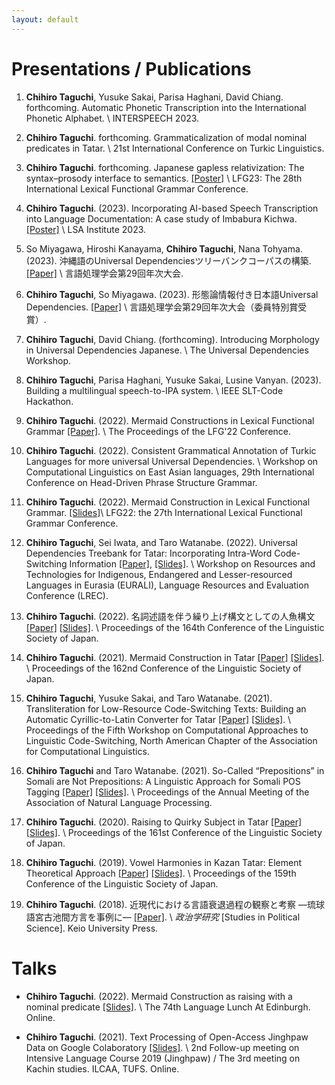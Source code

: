 ```yaml
---
layout: default
---
```


# Presentations / Publications
1. **Chihiro Taguchi**, Yusuke Sakai, Parisa Haghani, David Chiang. forthcoming. Automatic Phonetic Transcription into the International Phonetic Alphabet. \\
INTERSPEECH 2023.

1. **Chihiro Taguchi**. forthcoming. Grammaticalization of modal nominal predicates in Tatar. \\
21st International Conference on Turkic Linguistics.

1. **Chihiro Taguchi**. forthcoming. Japanese gapless relativization: The syntax–prosody interface to semantics. [[Poster]](./assets/pdf/LFG23_Poster.pdf) \\
LFG23: The 28th International Lexical Functional Grammar Conference.

1. **Chihiro Taguchi**. (2023). Incorporating AI-based Speech Transcription into Language Documentation: A case study of Imbabura Kichwa. [[Poster]](./assets/pdf/LSA_Institute2023_poster.pdf) \\
LSA Institute 2023.

1. So Miyagawa, Hiroshi Kanayama, **Chihiro Taguchi**, Nana Tohyama. (2023). 沖縄語のUniversal Dependenciesツリーバンクコーパスの構築. [[Paper]](https://www.anlp.jp/proceedings/annual_meeting/2023/pdf_dir/P3-8.pdf) \\
言語処理学会第29回年次大会.

1. **Chihiro Taguchi**, So Miyagawa. (2023). 形態論情報付き日本語Universal Dependencies. [[Paper]](https://www.anlp.jp/proceedings/annual_meeting/2023/pdf_dir/P3-6.pdf) \\
言語処理学会第29回年次大会（委員特別賞受賞）.

1. **Chihiro Taguchi**, David Chiang. (forthcoming). Introducing Morphology in Universal Dependencies Japanese. \\
The Universal Dependencies Workshop.

1. **Chihiro Taguchi**, Parisa Haghani, Yusuke Sakai, Lusine Vanyan. (2023). Building a multilingual speech-to-IPA system. \\
IEEE SLT-Code Hackathon.

1. **Chihiro Taguchi**. (2022). Mermaid Constructions in Lexical Functional Grammar [[Paper]](https://ojs.ub.uni-konstanz.de/lfg/index.php/main/article/view/19). \\
The Proceedings of the LFG'22 Conference.

1. **Chihiro Taguchi**. (2022). Consistent Grammatical Annotation of Turkic Languages for more universal Universal Dependencies. \\
Workshop on Computational Linguistics on East Asian languages, 29th International Conference on Head-Driven Phrase Structure Grammar.

1. **Chihiro Taguchi**. (2022). Mermaid Construction in Lexical Functional Grammar. [[Slides]](./assets/pdf/LFG2022_handout_final_Taguchi.pdf)\\
LFG22: the 27th International Lexical Functional Grammar Conference.

1. **Chihiro Taguchi**, Sei Iwata, and Taro Watanabe. (2022). Universal Dependencies Treebank for Tatar: Incorporating Intra-Word
Code-Switching Information [[Paper]](./assets/pdf/LREC2022.pdf), [[Slides]](./assets/pdf/20_EURALI_2022.pdf). \\
Workshop on Resources and Technologies for Indigenous, Endangered and Lesser-resourced Languages in Eurasia (EURALI), Language Resources and Evaluation Conference (LREC).

1. **Chihiro Taguchi**. (2022). 名詞述語を伴う繰り上げ構文としての人魚構文 [[Paper]](./assets/pdf/LSJ164_Paper.pdf) [[Slides]](./assets/pdf/LSJ164_Slides_final.pdf). \\
Proceedings of the 164th Conference of the Linguistic Society of Japan.

1. **Chihiro Taguchi**. (2021). Mermaid Construction in Tatar [[Paper]](./assets/pdf/LSJ162_Paper.pdf) [[Slides]](./assets/pdf/LSJ162_Slides.pdf). \\
Proceedings of the 162nd Conference of the Linguistic Society of Japan.

1. **Chihiro Taguchi**, Yusuke Sakai, and Taro Watanabe. (2021). Transliteration for Low-Resource Code-Switching Texts: Building an Automatic Cyrillic-to-Latin Converter for Tatar [[Paper]](./assets/pdf/CALCS_CR.pdf) [[Slides]](./assets/pdf/CALCS_Slides.pdf). \\
Proceedings of the Fifth Workshop on Computational Approaches to Linguistic Code-Switching, North American Chapter of the Association for Computational Linguistics.

1. **Chihiro Taguchi** and Taro Watanabe. (2021). So-Called “Prepositions” in Somali are Not Prepositions: A Linguistic Approach for Somali POS Tagging [[Paper]](./pdf/ANLP2021final.pdf) [[Slides]](./assets/pdf/ANLP2021_Slides.pdf). \\
Proceedings of the Annual Meeting of the Association of Natural Language Processing.

1. **Chihiro Taguchi**. (2020). Raising to Quirky Subject in Tatar [[Paper]](./assets/pdf/A-2_161.pdf) [[Slides]](./assets/pdf/LSJ161_Slides.pdf). \\
Proceedings of the 161st Conference of the Linguistic Society of Japan.

1. **Chihiro Taguchi**. (2019). Vowel Harmonies in Kazan Tatar: Element Theoretical Approach [[Paper]](./assets/pdf/C-7_159.pdf) [[Slides]](./assets/pdf/LSJ159_Slides.pdf). \\
Proceedings of the 159th Conference of the Linguistic Society of Japan.

1. **Chihiro Taguchi**. (2018). 近現代における言語衰退過程の観察と考察 —琉球語宮古池間方言を事例に— [[Paper]](./assets/pdf/Seijigakukenkyu_Miyako.pdf). \\
*政治学研究* [Studies in Political Science]. Keio University Press.

# Talks

- **Chihiro Taguchi**. (2022). Mermaid Construction as raising with a nominal predicate [[Slides]](./assets/pdf/Edinburgh_Language_Lunch_Taguchi.pdf). \\
The 74th Language Lunch At Edinburgh. Online.

- **Chihiro Taguchi**. (2021). Text Processing of Open-Access Jinghpaw Data on Google Colaboratory [[Slides]](./assets/pdf/Jinghpaw_followup_Taguchi.pdf). \\
2nd Follow-up meeting on Intensive Language Course 2019 (Jinghpaw) / The 3rd meeting on Kachin studies. ILCAA, TUFS. Online. 